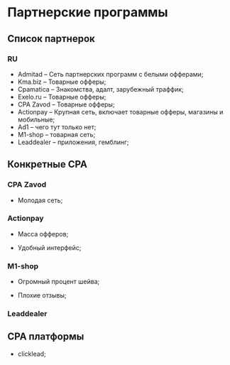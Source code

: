 # Партнерские программы

## Список партнерок

### RU

- Admitad – Сеть партнерских программ с белыми офферами;
- Kma.biz – Товарные офферы;
- Cpamatica – Знакомства, адалт, зарубежный траффик;
- Exelo.ru – Товарные офферы;
- CPA Zavod – Товарные офферы;
- Actionpay – Крупная сеть, включает товарные офферы, магазины и мобильные;
- Ad1 – чего тут только нет;
- M1-shop – товарная сеть;
- Leaddealer – приложения, гемблинг;

## Конкретные CPA

### CPA Zavod

- Молодая сеть;

### Actionpay

- Масса офферов;

- Удобный интерфейс;

### M1-shop

- Огромный процент шейва;

- Плохие отзывы;

### Leaddealer

## CPA платформы

- clicklead;

